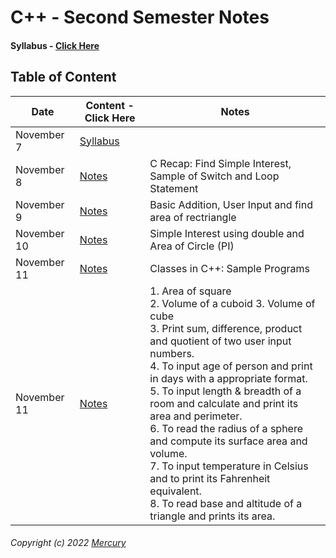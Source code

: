 # C++ - Second Semester Notes

#### Syllabus - [Click Here](/Notes/000-Nov7)

## Table of Content

|Date|Content - Click Here|Notes|
|---------|---------|---------|
|November 7|[Syllabus](/Notes/000_Nov7/)||
|November 8|[Notes](/Notes/001_Nov8/)|C Recap: Find Simple Interest, Sample of Switch and Loop Statement|
|November 9|[Notes](/Notes/002_Nov9/)|Basic Addition, User Input and find area of rectriangle|
|November 10|[Notes](/Notes/003_Nov10/)|Simple Interest using double and Area of Circle (PI)|
|November 11|[Notes](/Notes/004_Nov11/)|Classes in C++: Sample Programs|
|November 11|[Notes](/Notes/005_Nov13/)|1. Area of square <br/> 2. Volume of a cuboid 3. Volume of cube <br/> 3. Print sum, difference, product and quotient of two user input numbers. <br/> 4. To input age of person and print in days with a appropriate format. <br/> 5. To input length & breadth of a room and calculate and print its area and perimeter. <br/> 6. To read the radius of a sphere and compute its surface area and volume. <br/> 7. To input temperature in Celsius and to print its Fahrenheit equivalent. <br/> 8. To read base and altitude of a triangle and prints its area.



###### Copyright (c) 2022 [Mercury](https://nikhilbastola.com.np) 